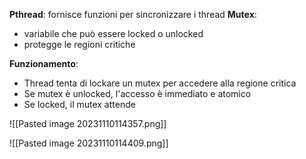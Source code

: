 **Pthread**: fornisce funzioni per sincronizzare i thread
**Mutex**:
- variabile che può essere locked o unlocked
- protegge le regioni critiche

**Funzionamento**:
- Thread tenta di lockare un mutex per accedere alla regione critica
- Se mutex è unlocked, l'accesso è immediato e atomico
- Se locked, il mutex attende

![[Pasted image 20231110114357.png]]

![[Pasted image 20231110114409.png]]

